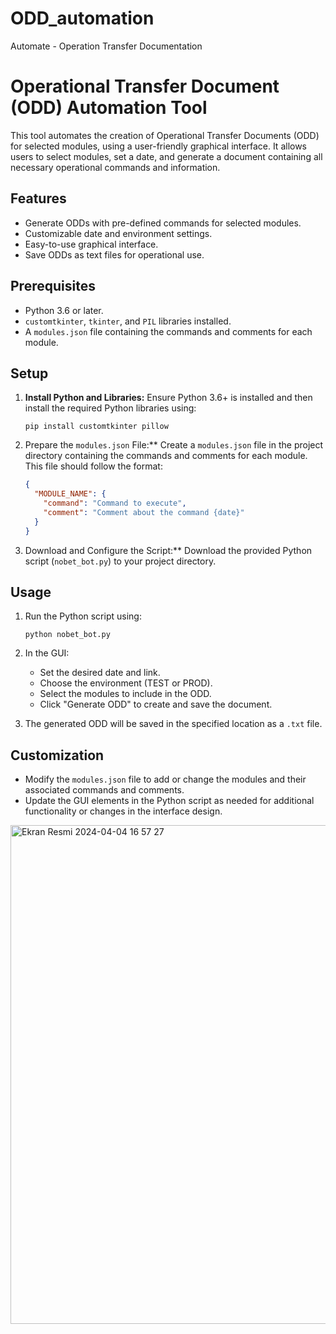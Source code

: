 # ODD_automation
Automate - Operation Transfer Documentation 

# Operational Transfer Document (ODD) Automation Tool

This tool automates the creation of Operational Transfer Documents (ODD) for selected modules, using a user-friendly graphical interface. It allows users to select modules, set a date, and generate a document containing all necessary operational commands and information.

## Features

- Generate ODDs with pre-defined commands for selected modules.
- Customizable date and environment settings.
- Easy-to-use graphical interface.
- Save ODDs as text files for operational use.

## Prerequisites

- Python 3.6 or later.
- `customtkinter`, `tkinter`, and `PIL` libraries installed.
- A `modules.json` file containing the commands and comments for each module.

## Setup

1. **Install Python and Libraries:**
   Ensure Python 3.6+ is installed and then install the required Python libraries using:

   ```
   pip install customtkinter pillow
   ```

2. Prepare the `modules.json` File:**
   Create a `modules.json` file in the project directory containing the commands and comments for each module. This file should follow the format:

   ```json
   {
     "MODULE_NAME": {
       "command": "Command to execute",
       "comment": "Comment about the command {date}"
     }
   }
   ```

3. Download and Configure the Script:**
   Download the provided Python script (`nobet_bot.py`) to your project directory.

## Usage

1. Run the Python script using:

   ```
   python nobet_bot.py
   ```

2. In the GUI:
   - Set the desired date and link.
   - Choose the environment (TEST or PROD).
   - Select the modules to include in the ODD.
   - Click "Generate ODD" to create and save the document.

3. The generated ODD will be saved in the specified location as a `.txt` file.

## Customization

- Modify the `modules.json` file to add or change the modules and their associated commands and comments.
- Update the GUI elements in the Python script as needed for additional functionality or changes in the interface design.


<img width="798" alt="Ekran Resmi 2024-04-04 16 57 27" src="https://github.com/aozgokmen/ODD_automation/assets/74674469/4496f613-bd66-452e-86cf-2d9345a4a404">
